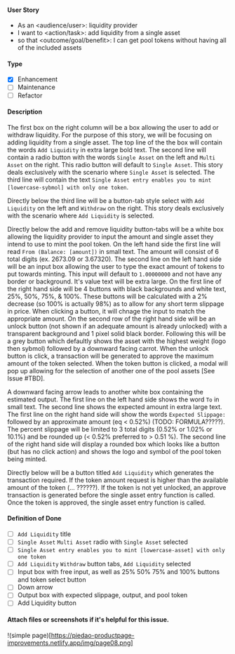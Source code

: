 <!--
Provide a general summary of the issue in the title above and use relevant 
fields below to define the problem.
-->

#### User Story
<!--
- Audience or user can include a person or system, i.e. dev, user, api.
- An action or task this issue will accomplish.
- What is the desired outcome or goal?

NOTE: Feel free to replace this with a general description if a user story doesn't make sense, but
be willing to defend your choice to exclude a user story.
-->
- As an <audience/user>: liquidity provider
- I want to <action/task>: add liquidity from a single asset
- so that <outcome/goal/benefit>: I can get pool tokens without having all of the included assets

#### Type
<!--
- Select a type of issue
-->
- [X] Enhancement
- [ ] Maintenance
- [ ] Refactor

#### Description
<!--
- Describe the problem and why this task is needed.
-->

The first box on the right column will be a box allowing the user to add or withdraw liquidity. For the purpose of this story, we will be focusing on adding liquidity from a single asset. The top line of the the box will contain the words `Add Liquidity` in extra large bold text. The second line will contain a radio button with the words `Single Asset` on the left and `Multi Asset` on the right. This radio button will default to `Single Asset`. This story deals exclusively with the scenario where `Single Asset` is selected. The third line will contain the text `Single Asset entry enables you to mint [lowercase-sybmol] with only one token`.

Directly below the third line will be a button-tab style select with `Add Liquidity` on the left and `Withdraw` on the right. This story deals exclusively with the scenario where `Add Liquidity` is selected.

Directly below the add and remove liquidity button-tabs will be a white box allowing the liquidity provider to input the amount and single asset they intend to use to mint the pool token. On the left hand side the first line will read `From (Balance: [amount])` in small text. The amount will consist of 6 total digits (ex. 2673.09 or 3.67320). The second line on the left hand side will be an input box allowing the user to type the exact amount of tokens to put towards minting. This input will default to `1.00000000` and not have any border or background. It's value text will be extra large. On the first line of the right hand side will be 4 buttons with black backgrounds and white text, 25%, 50%, 75%, & 100%. These buttons will be calculated with a 2% decrease (so 100% is actually 98%) as to allow for any short term slippage in price. When clicking a button, it will chnage the input to match the appropriate amount. On the second row of the right hand side will be an unlock button (not shown if an adequate amount is already unlocked) with a transparent background and 1 pixel solid black border. Following this will be a grey button which defaultly shows the asset with the highest weight (logo then sybmol) followed by a downward facing carrot. When the unlock button is click, a transaction will be generated to approve the maximum amount of the token selected. When the token button is clicked, a modal will pop up allowing for the selection of another one of the pool assets [See Issue #TBD].

A downward facing arrow leads to another white box containing the estimated output. The first line on the left hand side shows the word `To` in small text. The second line shows the expected amount in extra large text. The first line on the right hand side will show the words `Expected Slippage:` followed by an approximate amount (eq < 0.52%) (TODO: FORMULA?????). The percent slippage will be limited to 3 total digits (0.52% or 1.02% or 10.1%) and be rounded up (< 0.52% preferred to > 0.51 %). The second line of the right hand side will display a rounded box which looks like a button (but has no click action) and shows the logo and symbol of the pool token being minted.

Directly below will be a button titled `Add Liquidity` which generates the transaction required. If the token amount request is higher than the available amount of the token (... ??????). If the token is not yet unlocked, an approve transaction is generated before the single asset entry function is called. Once the token is approved, the single asset entry function is called.

#### Definition of Done
<!--
- How do you know when this issue is completed?
- List acceptance criteria, bullet points are always preferred.
-->

- [ ] `Add Liquidity` title
- [ ] `Single Asset` `Multi Asset` radio with `Single Asset` selected
- [ ] `Single Asset entry enables you to mint [lowercase-asset] with only one token`
- [ ] `Add Liquidity` `Withdraw` button tabs, `Add Liquidity` selected
- [ ] Input box with free input, as well as 25% 50% 75% and 100% buttons and token select button
- [ ] Down arrow
- [ ] Output box with expected slippage, output, and pool token
- [ ] Add Liquidity button

#### Attach files or screenshots if it's helpful for this issue.

!(simple page)[https://piedao-productpage-improvements.netlify.app/img/page08.png]